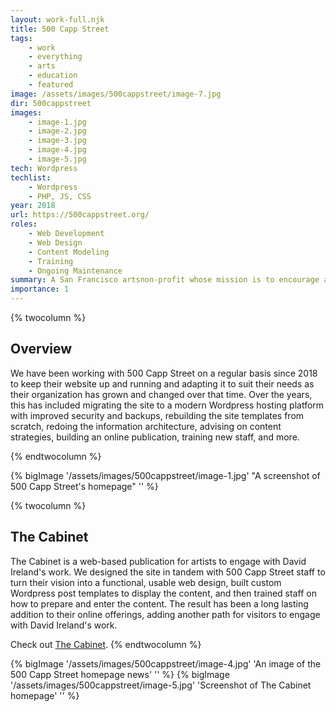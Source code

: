 ```yaml
---
layout: work-full.njk
title: 500 Capp Street
tags: 
    - work
    - everything
    - arts
    - education
    - featured
image: /assets/images/500cappstreet/image-7.jpg
dir: 500cappstreet
images:
    - image-1.jpg    
    - image-2.jpg
    - image-3.jpg
    - image-4.jpg
    - image-5.jpg
tech: Wordpress
techlist:
    - Wordpress
    - PHP, JS, CSS
year: 2018
url: https://500cappstreet.org/
roles:
    - Web Development
    - Web Design
    - Content Modeling
    - Training
    - Ongoing Maintenance
summary: A San Francisco artsnon-profit whose mission is to encourage artistic experimentation, support new modes of living, and build community.
importance: 1
---
```


{% twocolumn %}
## Overview
We have been working with 500 Capp Street on a regular basis since 2018 to keep their website up and running and adapting it to suit their needs as their organization has grown and changed over that time. Over the years, this has included migrating the site to a modern Wordpress hosting platform with improved security and backups, rebuilding the site templates from scratch, redoing the information architecture, advising on content strategies, building an online publication, training new staff, and more.
<!-- split -->
{% endtwocolumn %}

<div class="bg-blue-500 dark:bg-green-900 p-4 md:p-16">
{% bigImage '/assets/images/500cappstreet/image-1.jpg' "A screenshot of 500 Capp Street's homepage" '' %}
</div>

{% twocolumn %}
<!-- split -->
## The Cabinet
The Cabinet is a web-based publication for artists to engage with David Ireland's work. We designed the site in tandem with 500 Capp Street staff to turn their vision into a functional, usable web design, built custom Wordpress post templates to display the content, and then trained staff on how to prepare and enter the content. The result has been a long lasting addition to their online offerings, adding another path for visitors to engage with David Ireland's work.

Check out [The Cabinet](https://500cappstreet.org/the-cabinet/).
{% endtwocolumn %}

{% bigImage '/assets/images/500cappstreet/image-4.jpg' 'An image of the 500 Capp Street homepage news' '' %}
{% bigImage '/assets/images/500cappstreet/image-5.jpg' 'Screenshot of The Cabinet homepage' '' %}

